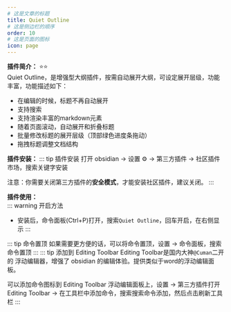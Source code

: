 ```yaml
---
# 这是文章的标题
title: Quiet Outline
# 这是侧边栏的顺序
order: 10
# 这是页面的图标
icon: page
---
```

**插件简介：**  ⭐️⭐️  
Quiet Outline，是增强型大纲插件，按需自动展开大纲，可设定展开层级，功能丰富，功能描述如下：  
- 在编辑的时候，标题不再自动展开
- 支持搜索
- 支持渲染丰富的markdown元素
- 随着页面滚动，自动展开和折叠标题
- 批量修改标题的展开层级（顶部绿色进度条拖动）
- 拖拽标题调整文档结构



**插件安装：**
::: tip 插件安装
打开 obsidian → 设置 ⚙️ → 第三方插件 → 社区插件市场，搜索关键字安装

注意：你需要关闭第三方插件的**安全模式**，才能安装社区插件，建议关闭。
:::

**插件使用：**  
::: warning 开启方法
- 安装后，命令面板(Ctrl+P)打开，搜索`Quiet Outline`，回车开启，在右侧显示
:::

::: tip 命令置顶
如果需要更方便的话，可以将命令置顶，设置 → 命令面板，搜索命令置顶
:::
::: tip 添加到 Editing Toolbar
Editing Toolbar是国内大神`@Cuman`二开的 浮动编辑器，增强了 obsidian 的编辑体验。提供类似于word的浮动编辑面板。

可以添加命令图标到  Editing Toolbar 浮动编辑面板上，设置 → 第三方插件打开 Editing Toolbar → 在工具栏中添加命令，搜索搜索命令添加，然后点击刷新工具栏
:::

